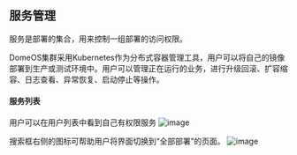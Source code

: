 ## 服务管理
服务是部署的集合，用来控制一组部署的访问权限。

DomeOS集群采用Kubernetes作为分布式容器管理工具，用户可以将自己的镜像部署到生产或测试环境中。用户可以管理正在运行的业务，进行升级回滚、扩容缩容、日志查看、异常恢复、启动停止等操作。

#### 服务列表
用户可以在用户列表中看到自己有权限服务
![image](https://domeos-pic3.bjcnc.scs.sohucs.com/%E6%9C%8D%E5%8A%A1%E5%88%97%E8%A1%A8.png)

搜索框右侧的图标可帮助用户将界面切换到“全部部署”的页面。
![image](https://domeos-pic3.bjcnc.scs.sohucs.com/%E5%85%A8%E9%83%A8%E9%83%A8%E7%BD%B2.png)
